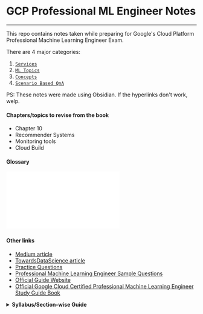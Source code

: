 # GCP Professional ML Engineer Notes
---
This repo contains notes taken while preparing for Google's Cloud Platform Professional Machine Learning Engineer Exam.

There are 4 major categories:

1. [`Services`](services.md)
2. [`ML Topics`](ml-topics.md)
3. [`Concepts`](concepts.md)
4. [`Scenario Based QnA`](scenario-based-qna.md)

PS: These notes were made using Obsidian. If the hyperlinks don't work, welp.
#### Chapters/topics to revise from the book

- Chapter 10
- Recommender Systems
- Monitoring tools
- Cloud Build

#### Glossary
![glossary](attachments/glossary.pdf)
#### Other links

- [Medium article](https://sathishvj.medium.com/notes-from-my-google-cloud-professional-machine-learning-engineer-certification-exam-2110998db0f5)
- [TowardsDataScience article](https://towardsdatascience.com/how-to-prepare-for-the-gcp-professional-machine-learning-engineer-exam-b1c59967355f)
- [Practice Questions](https://eavelardev.github.io/ml/questions.html)
- [Professional Machine Learning Engineer Sample Questions](https://docs.google.com/forms/d/e/1FAIpQLSeYmkCANE81qSBqLW0g2X7RoskBX9yGYQu-m1TtsjMvHabGqg/viewform)
- [Official Guide Website](https://cloud.google.com/learn/certification/guides/machine-learning-engineer)
- [Official Google Cloud Certified Professional Machine Learning Engineer Study Guide Book](https://www.wiley.com/en-us/Official+Google+Cloud+Certified+Professional+Machine+Learning+Engineer+Study+Guide-p-9781119944461)

<details>
	<summary>
		<b>Syllabus/Section-wise Guide</b>
	</summary>
	<b>Section 1: Architecting low-code ML solutions (~12% of the exam)</b>
	    - 1.1 Developing ML models by using BigQuery ML. Considerations include:
	        - Building the appropriate BigQuery ML model (e.g., linear and binary classification, regression, time-series, matrix factorization, boosted trees, autoencoders) based on the business problem
	        - Feature engineering or selection by using BigQuery ML
	        - Generating predictions by using BigQuery ML
	          
	    - 1.2 Building AI solutions by using ML APIs. Considerations include:
	        - Building applications by using ML APIs (e.g., Cloud Vision API, Natural Language API, Cloud Speech API, Translation)
	        - Building applications by using industry-specific APIs (e.g., Document AI API, Retail API)
	          
	    - 1.3 Training models by using AutoML. Considerations include:
	        - Preparing data for AutoML (e.g., feature selection, data labeling, Tabular Workflows on AutoML)
	        - Using available data (e.g., tabular, text, speech, images, videos) to train custom models
	        - Using AutoML for tabular data
	        - Creating forecasting models using AutoML
	        - Configuring and debugging trained models
	          
	<b>Section 2: Collaborating within and across teams to manage data and models (~16% of the exam)</b>
	    - 2.1 Exploring and preprocessing organization-wide data (e.g., Cloud Storage, BigQuery, Cloud Spanner, Cloud SQL, Apache Spark, Apache Hadoop). Considerations include:
	        - Organizing different types of data (e.g., tabular, text, speech, images, videos) for efficient training
	        - Managing datasets in Vertex AI
	        - Data preprocessing (e.g., Dataflow, TensorFlow Extended [TFX], BigQuery)
	        - Creating and consolidating features in Vertex AI Feature Store
	        - Privacy implications of data usage and/or collection (e.g., handling sensitive data such as personally identifiable information [PII] and protected health information [PHI])
	          
	    - 2.2 Model prototyping using Jupyter notebooks. Considerations include:
	        - Choosing the appropriate Jupyter backend on Google Cloud (e.g., Vertex AI Workbench, notebooks on Dataproc)
	        - Applying security best practices in Vertex AI Workbench
	        - Using Spark kernels
	        - Integration with code source repositories
	        - Developing models in Vertex AI Workbench by using common frameworks (e.g., TensorFlow, PyTorch, sklearn, Spark, JAX)
	          
	    - 2.3 Tracking and running ML experiments. Considerations include:
	        - Choosing the appropriate Google Cloud environment for development and experimentation (e.g., Vertex AI Experiments, Kubeflow Pipelines, Vertex AI TensorBoard with TensorFlow and PyTorch) given the framework
	          
	<b>Section 3: Scaling prototypes into ML models (~18% of the exam)</b>
	    - 3.1 Building models. Considerations include:
		    - Choosing ML framework and model architecture
		    - Modeling techniques given interpretability requirements
		      
		- 3.2 Training models. Considerations include: 
	        - Organizing training data (e.g., tabular, text, speech, images, videos) on Google Cloud (e.g., Cloud Storage, BigQuery)
	        - Ingestion of various file types (e.g., CSV, JSON, images, Hadoop, databases) into training
	        - Training using different SDKs (e.g., Vertex AI custom training, Kubeflow on Google Kubernetes Engine, AutoML, tabular workflows)
	        - Using distributed training to organize reliable pipelines
	        - Hyperparameter tuning
	        - Troubleshooting ML model training failures
	          
	    - 3.3 Choosing appropriate hardware for training. Considerations include:
	        - Evaluation of compute and accelerator options (e.g., CPU, GPU, TPU, edge devices)
	        - Distributed training with TPUs and GPUs (e.g., Reduction Server on Vertex AI, Horovod)
	          
	<b>Section 4: Serving and scaling models (~19% of the exam)</b>
	    - 4.1 Serving models. Considerations include:
	        - Batch and online inference (e.g., Vertex AI, Dataflow, BigQuery ML, Dataproc)
	        - Using different frameworks (e.g., PyTorch, XGBoost) to serve models
	        - Organizing a model registry
	        - A/B testing different versions of a model
	          
	    - 4.2 Scaling online model serving. Considerations include:
	        - Vertex AI Feature Store
	        - Vertex AI public and private endpoints
	        - Choosing appropriate hardware (e.g., CPU, GPU, TPU, edge)
	        - Scaling the serving backend based on the throughput (e.g., Vertex AI Prediction, containerized serving)
	        - Tuning ML models for training and serving in production (e.g., simplification techniques, optimizing the ML solution for increased performance, latency, memory, throughput)
	          
	<b>Section 5: Automating and orchestrating ML pipelines (~21% of the exam</b>
	    - 5.1 Developing end-to-end ML pipelines. Considerations include:
	        - Data and model validation → **Chapter 2**
	        - Ensuring consistent data pre-processing between training and serving
	        - Hosting third-party pipelines on Google Cloud (e.g., MLFlow)
	        - Identifying components, parameters, triggers, and compute needs (e.g., Cloud Build, Cloud Run)
	        - Orchestration framework (e.g., Kubeflow Pipelines, Vertex AI Pipelines, Cloud Composer)
	        - Hybrid or multicloud strategies
	        - System design with TFX components or Kubeflow DSL (e.g., Dataflow)
	          
	    - 5.2 Automating model retraining. Considerations include:
	        - Determining an appropriate retraining policy
	        - Continuous integration and continuous delivery (CI/CD) model deployment (e.g., Cloud Build, Jenkins)
	    - 5.3 Tracking and auditing metadata. Considerations include:
	        - Tracking and comparing model artifacts and versions (e.g., Vertex AI Experiments, Vertex ML Metadata)
	        - Hooking into model and dataset versioning
	        - Model and data lineage
	          
	<b>Section 6: Monitoring ML solutions (~14% of the exam)</b>
	    - 6.1 Identifying risks to ML solutions. Considerations include:
	        - Building secure ML systems (e.g., protecting against unintentional exploitation of data or models, hacking)
	        - Aligning with Google’s Responsible AI practices (e.g., biases)
	        - Assessing ML solution readiness (e.g., data bias, fairness)
	        - Model explainability on Vertex AI (e.g., Vertex AI Prediction)
	          
	    - 6.2 Monitoring, testing, and troubleshooting ML solutions. Considerations include:
	        - Establishing continuous evaluation metrics (e.g., Vertex AI Model Monitoring, Explainable AI)
	        - Monitoring for training-serving skew
	        - Monitoring for feature attribution drift
	        - Monitoring model performance against baselines, simpler models, and across the time dimension
	        - Common training and serving errors
</details>


